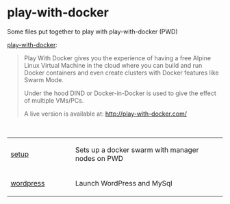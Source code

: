 # play-with-docker

Some files put together to play with play-with-docker (PWD)

[play-with-docker](https://github.com/play-with-docker/play-with-docker):

> Play With Docker gives you the experience of having a free Alpine Linux Virtual Machine in the cloud
> where you can build and run Docker containers and even create clusters with Docker features like Swarm Mode.
> 
> Under the hood DIND or Docker-in-Docker is used to give the effect of multiple VMs/PCs.
> 
> A live version is available at: http://play-with-docker.com/

<br/>
<table class='tg'>
    <col width='30%'>
    <col width='70%'>
    <tr>
        <td><a href="https://github.com/JDelemar/play-with-docker/tree/master/setup">setup</a></td>
        <td>
            <p>Sets up a docker swarm with manager nodes on PWD</p>
        </td>
    </tr>
    <tr>
        <td><a href="https://github.com/JDelemar/play-with-docker/tree/master/wordpress">wordpress</a></td>
        <td>
            <p>Launch WordPress and MySql</p>
        </td>
    </tr>
</table>
